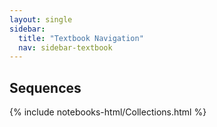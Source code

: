 ```yaml
---
layout: single
sidebar:
  title: "Textbook Navigation"
  nav: sidebar-textbook
---
```


Sequences
---------

{% include notebooks-html/Collections.html %}

